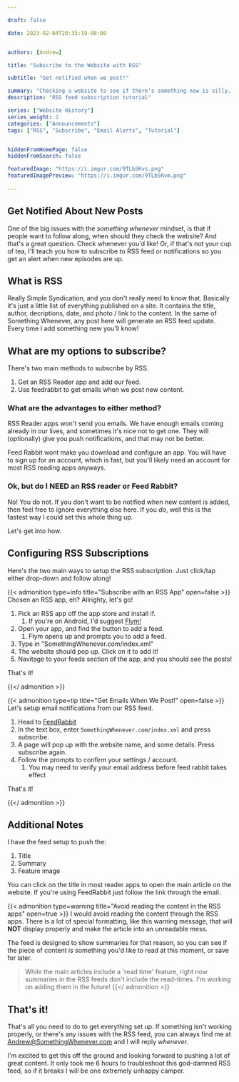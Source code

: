```yaml
---

draft: false

date: 2023-02-04T20:35:19-08:00


authors: [Andrew]

title: "Subscribe to the Website with RSS"

subtitle: "Get notified when we post!" 

summary: "Checking a website to see if there's something new is silly. Get notified when we post by subscribing to our RSS feed, or signing up for email alerts. We'll show you how!"
description: "RSS feed subscription tutorial"

series: ["Website History"]
series_weight: 2
categories: ["Announcements"]
tags: ["RSS", "Subscribe", "Email Alerts", "Tutorial"]


hiddenFromHomePage: false
hiddenFromSearch: false

featuredImage: "https://i.imgur.com/9TLbSKvs.png"
featuredImagePreview: "https://i.imgur.com/9TLbSKvm.png"
    
---
```


## Get Notified About New Posts

One of the big issues with the *something whenever* mindset, is that if people want to follow along, when should they check the website? 
And that's a great question. 
Check whenever you'd like! 
Or, if that's not your cup of tea, I'll teach you how to subscribe to RSS feed or notifications so you get an alert when new episodes are up. 

## What is RSS 

Really Simple Syndication, and you don't really need to know that. 
Basically it's just a little list of everything published on a site. 
It contains the title, author, decriptions, date, and photo / link to the content. 
In the same of Something Whenever, any post here will generate an RSS feed update.
Every time I add something new you'll know! 

## What are my options to subscribe?

There's two main methods to subscribe by RSS.

1. Get an RSS Reader app and add our feed. 
2. Use feedrabbit to get emails when we post new content. 

### What are the advantages to either method? 

RSS Reader apps won't send you emails. We have enough emails coming already in our lives, and sometimes it's nice not to get one.
They will (optionally) give you push notifications, and that may not be better. 

Feed Rabbit wont make you download and configure an app. You will have to sign up for an account, which is fast, but you'll likely need an account for most RSS reading apps anyways. 

### Ok, but do I NEED an RSS reader or Feed Rabbit? 

No!
You do not. 
If you don't want to be notified when new content is added, then feel free to ignore everything else here. 
If you *do*, well this is the fastest way I could set this whole thing up.  

Let's get into how. 

## Configuring RSS Subscriptions

Here's the two main ways to setup the RSS subscription.
Just click/tap either drop-down and follow along! 

{{< admonition type=info title="Subscribe with an RSS App" open=false >}}
Chosen an RSS app, eh? 
Allrighty, let's go! 

1. Pick an RSS app off the app store and install if. 
   1. If you're on Android, I'd suggest [Flym!](https://play.google.com/store/apps/details?id=net.frju.flym)
2. Open your app, and find the button to add a feed. 
   1. Flym opens up and prompts you to add a feed.
3. Type in "SomethingWhenever.com/index.xml"
4. The website should pop up. Click on it to add it! 
5. Navitage to your feeds section of the app, and you should see the posts!

That's it! 

{{</ admonition >}} 

{{< admonition type=tip title="Get Emails When We Post!" open=false >}}
Let's setup email notifications from our RSS feed. 

1. Head to [FeedRabbit](https://feedrabbit.com/)
2. In the text box, enter `SomethingWhenever.com/index.xml` and press subscribe.
3. A page will pop up with the website name, and some details. Press subscribe again.
4. Follow the prompts to confirm your settings / account.
   1. You may need to verify your email address before feed rabbit takes effect

That's it! 

{{</ admonition >}}


## Additional Notes

I have the feed setup to push the:
1. Title
2. Summary
3. Feature image 


You can click on the title in most reader apps to open the main article on the website. 
If you're using FeedRabbit just follow the link through the email.


{{< admonition type=warning title="Avoid reading the content in the RSS apps" open=true >}}
I would avoid reading the content through the RSS apps. 
There is a lot of special formatting, like this warning message, that will **NOT** display properly and make the article into an unreadable mess. 

The feed is designed to show summaries for that reason, so you can see if the piece of content is something you'd like to read at this moment, or save for later.

> While the main articles include a 'read time' feature, right now summaries in the RSS feeds don't include the read-times. I'm working on adding them in the future! 
{{</ admonition >}}


## That's it! 

That's all you need to do to get everything set up. 
If something isn't working properly, or there's any issues with the RSS feed, you can always find me at [Andrew@SomethingWhenever.com](mailto:andrew@somethingwhenever.com) and I will reply *whenever.*

I'm excited to get this off the ground and looking forward to pushing a lot of great content.
It only took me 6 hours to troubleshoot this god-damned RSS feed, so if it breaks I will be one extremely unhappy camper. 

